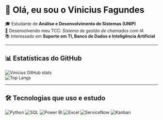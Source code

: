 # 👋 Olá, eu sou o Vinicius Fagundes

🎓 Estudante de **Análise e Desenvolvimento de Sistemas (UNIP)**  
🚀 Desenvolvendo meu TCC: *Sistema de gestão de chamados com IA*  
📚 Interessado em **Suporte em TI, Banco de Dados e Inteligência Artificial**  

---

## 📊 Estatísticas do GitHub
![Vinicius GitHub stats](https://github-readme-stats.vercel.app/api?username=ViniFagundes-A&show_icons=true&theme=radical)  
![Top Langs](https://github-readme-stats.vercel.app/api/top-langs/?username=ViniFagundes-A&layout=compact&theme=radical)

---

## 🛠️ Tecnologias que uso e estudo
![Python](https://img.shields.io/badge/Python-3776AB?style=for-the-badge&logo=python&logoColor=white)
![SQL](https://img.shields.io/badge/SQL-025E8C?style=for-the-badge&logo=postgresql&logoColor=white)
![Power BI](https://img.shields.io/badge/Power%20BI-F2C811?style=for-the-badge&logo=powerbi&logoColor=black)
![Excel](https://img.shields.io/badge/Excel-217346?style=for-the-badge&logo=microsoft-excel&logoColor=white)
![ServiceNow](https://img.shields.io/badge/ServiceNow-00A600?style=for-the-badge&logo=servicenow&logoColor=white)
![Kanban](https://img.shields.io/badge/Kanban-0052CC?style=for-the-badge&logo=trello&logoColor=white)
